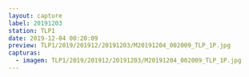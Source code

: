 ```yaml
---
layout: capture
label: 20191203
station: TLP1
date: 2019-12-04 00:20:09
preview: TLP1/2019/201912/20191203/M20191204_002009_TLP_1P.jpg
capturas:
  - imagem: TLP1/2019/201912/20191203/M20191204_002009_TLP_1P.jpg
---
```

